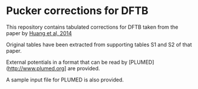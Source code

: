 # Pucker corrections for DFTB

This repository contains tabulated corrections for DFTB taken from the paper by [Huang et al, 2014](http://dx.doi.org/10.1021/ct401013s)

Original tables have been extracted from supporting tables S1 and S2 of that paper.

External potentials in a format that can be read by [PLUMED](http://www.plumed.org] are provided.

A sample input file for PLUMED is also provided.
